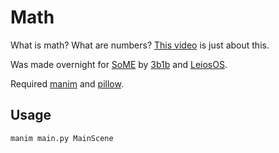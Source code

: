 # Math

What is math? What are numbers? [This video](https://youtu.be/PrKMlcBmo7s) is just about this.

Was made overnight for [SoME](https://youtu.be/ojjzXyQCzso) by [3b1b](https://www.youtube.com/c/3blue1brown) and [LeiosOS](https://www.youtube.com/user/LeiosOS).

Required [manim](https://github.com/ManimCommunity/manim#installation) and [pillow](https://pillow.readthedocs.io/en/stable/installation.html#basic-installation).

## Usage

```sh
manim main.py MainScene
```
